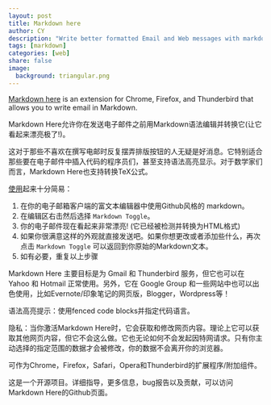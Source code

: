 ```yaml
---
layout: post
title: Markdown here
author: CY
description: "Write better formatted Email and Web messages with markdown here"
tags: [markdown]
categories: [web]
share: false
image:
  background: triangular.png
---
```


[Markdown here](http://markdown-here.com/) is an extension for Chrome, Firefox, and Thunderbird that allows you to write email in Markdown.

Markdown Here允许你在发送电子邮件之前用Markdown语法编辑并转换它(让它看起来漂亮极了!)。

这对于那些不喜欢在撰写电邮时反复摆弄排版按钮的人无疑是好消息。它特别适合那些要在电子邮件中插入代码的程序员们，甚至支持语法高亮显示。对于数学家们而言，Markdown Here也支持转换TeX公式。

[使用](resource://markdown_here_common/options.html)起来十分简易：  
1. 在你的电子邮箱客户端的富文本编辑器中使用Github风格的 markdown。    
2. 在编辑区右击然后选择 `Markdown Toggle`。    
3. 你的电子邮件现在看起来非常漂亮! (它已经被检测并转换为HTML格式)   
4. 如果你很满意这样的外观就直接发送吧。如果你想更改或者添加些什么，再次点击 `Markdown Toggle` 可以返回到你原始的Markdown文本。  
5. 如有必要，重复以上步骤  

Markdown Here 主要目标是为 Gmail 和 Thunderbird 服务，但它也可以在 Yahoo 和 Hotmail 正常使用。另外，它在 Google Group 和一些网站中也可以出色使用，比如Evernote/印象笔记的网页版，Blogger，Wordpress等！

语法高亮提示：使用fenced code blocks并指定代码语言。

隐私：当你激活Markdown Here时，它会获取和修改网页内容。理论上它可以获取其他网页内容，但它不会这么做。它也无论如何不会发起因特网请求。只有你主动选择的指定范围的数据才会被修改，你的数据不会离开你的浏览器。

可作为Chrome，Firefox，Safari，Opera和Thunderbird的扩展程序/附加组件。

这是一个开源项目。详细指导，更多信息，bug报告以及贡献，可以访问Markdown Here的Github页面。

